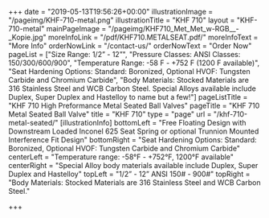 +++
date = "2019-05-13T19:56:26+00:00"
illustrationImage = "/pageimg/KHF-710-metal.png"
illustrationTitle = "KHF 710"
layout = "KHF-710-metal"
mainPageImage = "/pageimg/KHF710_Met_Met_w-RGB__-_Kopie.jpg"
moreInfoLink = "/pdf/KHF710.METALSEAT.pdf/"
moreInfoText = "More Info"
orderNowLink = "/contact-us/"
orderNowText = "Order Now"
pageList = ["Size Range: 1/2” - 12”", "Pressure Classes: ANSI Classes: 150/300/600/900", "Temperature Range: -58 F - +752 F (1200 F available)", "Seat Hardening Options: Standard: Boronized, Optional HVOF: Tungsten Carbide and Chromium Carbide", "Body Materials: Stocked Materials are 316 Stainless Steel and WCB Carbon Steel. Special Alloys available include Duplex, Super Duplex and Hastelloy to name but a few!"]
pageListTitle = "KHF 710 High Preformance Metal Seated Ball Valves"
pageTitle = "KHF 710 Metal Seated Ball Valve"
title = "KHF 710"
type = "page"
url = "/khf-710-metal-seated/"
[illustrationInfo]
bottomLeft = "Free Floating Design with Downstream Loaded Inconel 625 Seat Spring or optional Trunnion Mounted Interference Fit Design"
bottomRight = "Seat Hardening Options: Standard: Boronized, Optional HVOF: Tungsten Carbide and Chromium Carbide"
centerLeft = "Temperature range: -58°F - +752°F,  1200°F available"
centerRight = "Special Alloy body materials available include Duplex, Super Duplex and Hastelloy"
topLeft = "1/2” - 12” ANSI 150# - 900#"
topRight = "Body Materials: Stocked Materials are 316 Stainless Steel and WCB Carbon Steel."

+++

